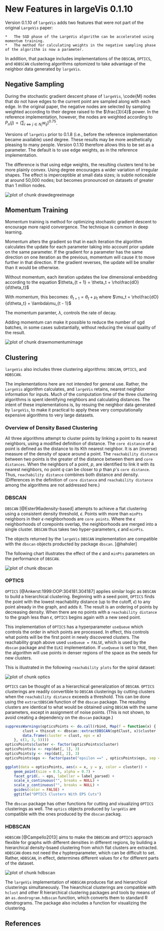 New Features in largeVis 0.1.10
===============================


Version 0.1.10 of `largeVis` adds two features that were not part of the original `LargeVis` paper:  

	*	The SGD phase of the LargeVis algorithm can be accelerated using momentum training.
	*	The method for calculating weights in the negative sampling phase of the algorithm is now a parameter.
	
In addition, that package includes implementations of the `DBSCAN`, `OPTICS`, and `HDBSCAN` clustering algorithms optomized to take advantage of the neighbor data generated by `largeVis`. 

## Negative Sampling

During the stochastic gradient descent phase of `largeVis`, \code{M} nodes that do not have edges to the current point are sampled along with each edge. In the original paper, the negative nodes are selected by sampling weighted according to their degree raised to the $\frac{3}{4}$ power. In the reference implementation, however, the nodes are weighted according to $P_n(j) \propto (\sum_{i \iff j \in N_i} w_{ij})^{0.75}$. 

Versions of `largeVis` prior to 0.1.8 (i.e., before the reference implementation became available) used degree. These results may be more aesthetically pleasing to many people. Version 0.1.10 therefore allows this to be set as a parameter. The default is to use edge weights, as in the reference implementation. 

The difference is that using edge weights, the resulting clusters tend to be more plainly convex. Using degree encourages a wider variation of irregular shapes. The effect is imperceptible at small data sizes; is subtle noticeable at around 50,000 nodes; but becomes pronounced on datasets of greater than 1 million nodes.  




![plot of chunk drawdegreeimage](figure/drawdegreeimage-1.png)

## Momentum Training

Momentum training is method for optimizing stochastic gradient descent to encourage more rapid convergence.  The technique is common in deep learning.

Momentum alters the gradient so that in each iteration the algorithm calculates the update for each parameter taking into account prior update on the same parameter. If the gradient for a parameter has the same direction on one iteration as the previous, momentum will cause it to move further in that direction. If the gradient reverses, the update will be smaller than it would be otherwise. 

Without momentum, each iteration updates the low dimensional embedding according to the equation $\theta_{t + 1} = \theta_t + \rho\frac{dO}{d\theta_t}$

With momentum, this becomes:  $\theta_{t + 1} = \theta_t + \mu_t$ where $\mu_t = \rho\frac{dO}{d\theta_t} + \lambda\mu_{t - 1}$

The momentum paramter, $\lambda$, controls the rate of decay. 

Adding momentum can make it possible to reduce the number of sgd batches, in some cases substantially, without reducing the visual quality of the result. 




![plot of chunk drawmomentumimage](figure/drawmomentumimage-1.png)

## Clustering

`largeVis` also includes three clustering algorithms:  `DBSCAN`, `OPTICS`, and `HDBSCAN`. 

The implementations here are not intended for general use. Rather, the `LargeVis` algorithm calculates, and `largeVis` retains, nearest neighbor information for inputs. Much of the computation time of the three clustering algorithms is spent identifying neighbors and calculating distances. The intent of these implementations is, by resuing the neighbor data generated by `largeVis`, to make it practical to apply these very computationally expensive algorithms to very large datasets. 

### Overview of Density Based Clustering

All three algorithms attempt to cluster points by linking a point to its nearest neighbors, using a modified definition of distance.  The `core distance` of a point is defined as the distance to its Kth nearest neighbor. It is an (inverse) measure of the density of space around a point. The `reachability distance` between two points is the greater of the distance between them and `core distances`.  When the neighbors of a point, $p$, are identified to link it with its nearest neighbors, no point $q$ can be closer to $p$ than $p$'s `core distance`. Thus, `reachability distance` combines both distance and density.  (Differences in the definition of `core distance` and `reachability distance` among the algorithms are not addressed here.)  

### DBSCAN

`DBSCAN` [@Ester96adensity-based] attempts to achieve a flat clustering using a consistent density threshold, $\epsilon$.  Points with more than `minPts` neighbors in their $\epsilon$-neighborhoods are `core points`.  Where the $\epsilon$ neighborhoods of corepoints overlap, the neighborhoods are merged into a single cluster. `DBSCAN` thus takes two hyper-parameters, $\epsilon$ and `minPts`. 

The objects returned by the `largeVis` `DBSCAN` implementation are compatible with the `dbscan` objects producted by package `dbscan`. [@hahsler]

The following chart illustrates the effect of the $\epsilon$ and `minPts` parameters on the performance of `DBSCAN`.

![plot of chunk dbscan](figure/dbscan-1.png)

### OPTICS

`OPTICS` [@Ankerst:1999:OOP:304181.304187] applies similar logic as `DBSCAN` to build a hierarchical clustering. Beginning with a seed point, `OPTICS` finds the point with the lowest reachability distance (up to the cutoff, $\epsilon$) to any point already in the graph, and adds it. The result is an ordering of points by decreasing density. When there are no points with a `reachability distance` to the graph less than $\epsilon$, `OPTICS` begins again with a new seed point.  

This implementation of `OPTICS` has a hyperparameter `useQueue` which controls the order in which points are processed. In effect, this controls what points will be the first point in newly discovered clusters. The reachability graph above used `useQueue = FALSE`, which is used by the `dbscan` package and the `ELKI` implementation. If `useQueue` is set to `TRUE`, then the algorithm will use 
points in denser regions of the space as the seeds for new clusters.

This is illustrated in the following `reachability plots` for the spiral dataset:

![plot of chunk optics](figure/optics-1.png)

`OPTICS` can be thought of as a hierarchical generalization of `DBSCAN`. `OPTICS` clusterings are readily convertible to `DBSCAN` clusterings by cutting clusters when the `reachability distance` exceeds a threshold. This can be done using the `extractDBSCAN` function of the `dbscan` package. The resulting clusters are identical to what would be obtained using `DBSCAN` with the same parameters, except in assignment of noise points. (This is not shown, to avoid creating a dependency on the `dbscan` package.) 


```r
suppressWarnings(opticsPoints <- do.call(rbind, Map(f = function(x) {
		clust = thiscut <- dbscan::extractDBSCAN(optClust, x)$cluster
		data.frame(cluster = clust, eps = x)
	}, c(1, 3, 5))))
opticsPoints$cluster <- factor(opticsPoints$cluster)
opticsPoints$x <- rep(dat[, 1], 3)
opticsPoints$y <- rep(dat[, 2], 3)
opticsPoints$eps <- factor(paste("epsilon ==" , opticsPoints$eps, sep = ""))

ggplot(data = opticsPoints, aes(x = x, y = y, color = cluster)) +
	geom_point(size = 0.5, alpha = 0.7) +
	facet_grid(. ~ eps, labeller = label_parsed) + 
	scale_x_continuous("", breaks = NULL) +
	scale_y_continuous("", breaks = NULL) +
	guides(color = FALSE) +
	ggtitle("OPTICS Clusters With EPS Cuts")
```

The `dbscan` package has other functions for cutting and visualizing `OPTICS` clusterings as well. The `optics` objects produced by `largeVis` are compatible with the ones produced by the `dbscan` packag.

### HDBSCAN

`HDBSCAN` [@Campello2013] aims to make the `DBBSCAN` and `OPTICS` approach flexible for graphs with different densities in different regions, by building a hierarchical density-bsaed clustering from which flat clusters are extracted.  `HDBSCAN` does not need the $\epsilon$ hypterparameter, which can be difficult to set. Rather, `HDBSCAN`, in effect, determines different values for $\epsilon$ for different parts of the dataset. 

![plot of chunk hdbscan](figure/hdbscan-1.png)

The `largeVis` implementation of `HDBSCAN` produces flat and hierarchical clusterings simultaneously.  The hiearchical clusterings are compatible with `hclust` and other R hierarchical clustering packages and tools by means of an `as.dendrogram.hdbscan` function, which converts them to standard R dendrograms.  The package also includes a function for visualizing the clustering.  

## References
